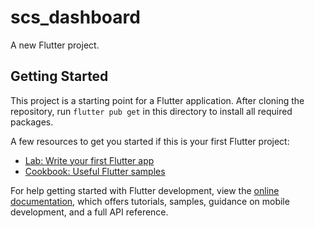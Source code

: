 # scs_dashboard

A new Flutter project.

## Getting Started

This project is a starting point for a Flutter application. After cloning the
repository, run `flutter pub get` in this directory to install all required
packages.

A few resources to get you started if this is your first Flutter project:

- [Lab: Write your first Flutter app](https://docs.flutter.dev/get-started/codelab)
- [Cookbook: Useful Flutter samples](https://docs.flutter.dev/cookbook)

For help getting started with Flutter development, view the
[online documentation](https://docs.flutter.dev/), which offers tutorials,
samples, guidance on mobile development, and a full API reference.
